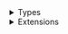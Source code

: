 <details>
<summary>Types</summary>

  - [StepContent](/Documentation/StepView/StepContent)
  - [StepController](/Documentation/StepView/StepController)
  - [StepControllerOptions](/Documentation/StepView/StepControllerOptions)
  - [StepView](/Documentation/StepView/StepView)
  - [StepViewState](/Documentation/StepView/StepViewState)

</details>

<details>
<summary>Extensions</summary>

  - [View](/Documentation/StepView/View)

</details>
